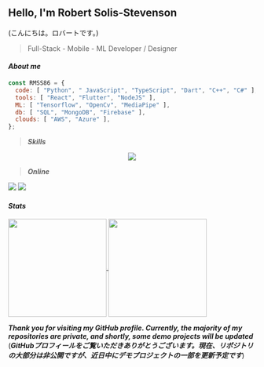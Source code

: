 ## Hello, I'm Robert Solis-Stevenson
 (こんにちは。ロバートです。)

> Full-Stack - Mobile - ML Developer / Designer

#### ***About me***
```javascript
const RMSS86 = {
  code: [ "Python", " JavaScript", "TypeScript", "Dart", "C++", "C#" ],
  tools: [ "React", "Flutter", "NodeJS" ],
  ML: [ "Tensorflow", "OpenCv", "MediaPipe" ],
  db: [ "SQL", "MongoDB", "Firebase" ],
  clouds: [ "AWS", "Azure" ],
};
```

> ***Skills***
<p align='center'>
  <a href='https://skillicons.dev'>
    <img src='https://skillicons.dev/icons?i=py,js,ts,react,nextjs,dart,flutter,cpp,cs,tensorflow,opencv,sass,tailwind,mongodb,sqlite,supabase,firebase,git,aws,azure,docker,kubernetes,css,html,express,flask,gradle,graphql,ai,blender,unity,unreal' />
  </a>
</p>

> ***Online***
<p>
 <img src="https://img.shields.io/badge/Udemy-EC5252?style=for-the-badge&logo=Udemy&logoColor=white" />
 <img src="https://img.shields.io/badge/Medium-12100E?style=for-the-badge&logo=medium&logoColor=white" />
</p>

	

#### ***Stats***
<a href="https://github.com/anuraghazra/github-readme-stats">
  <img height=200 align="center" src="https://github-readme-stats.vercel.app/api?username=RMSS86&show_icons=true&theme=dark" />
</a>
<a href="https://github.com/anuraghazra/convoychat">
  <img height=200 align="center" src="https://github-readme-stats.vercel.app/api/top-langs/?username=RMSS86&layout=compact&langs_count=8&card_width=320" />
</a>



***Thank you for visiting my GitHub profile. Currently, the majority of my repositories are private, and shortly, some demo projects will be updated***
(***GitHubプロフィールをご覧いただきありがとうございます。現在、リポジトリの大部分は非公開ですが、近日中にデモプロジェクトの一部を更新予定です***)
